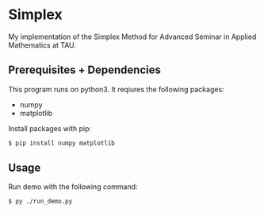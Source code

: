 # Simplex
My implementation of the Simplex Method for Advanced Seminar in Applied Mathematics at TAU.

## Prerequisites + Dependencies
This program runs on python3.
It reqiures the following packages:
- numpy
- matplotlib

Install packages with pip:
```bash
$ pip install numpy matplotlib
```

## Usage
Run demo with the following command:
```bash
$ py ./run_demo.py
```
